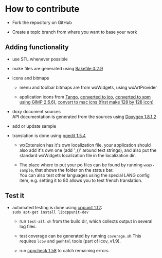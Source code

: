 # How to contribute

- Fork the repository on GitHub

- Create a topic branch from where you want to base your work

## Adding functionality

- use STL whenever possible 

- make files are generated using [Bakefile 0.2.9](http://www.bakefile.org/)  

- icons and bitmaps
  - menu and toolbar bitmaps are from wxWidgets, using wxArtProvider

  - application icons from [Tango](http://tango.freedesktop.org/Tango_Desktop_Project),
  [converted to ico](http://www.convertico.com/), 
  [converted to xpm using GIMP 2.6.6)](http://www.gimp.org/), 
  [convert to mac icns (first make 128 by 128 icon)](http://iconverticons.com/)

- doxy document sources  
  API documentation is generated from the sources 
  using [Doxygen 1.8.1.2](http://www.stack.nl/~dimitri/doxygen/)
  
- add or update sample

- translation is done using [poedit 1.5.4](http://www.poedit.net/)    
  - wxExtension has it's own localization file, your application should
    also add it's own one (add '_()' around text strings), 
    and also put the standard wxWidgets localization file
    in the localization dir.  

  - The place where to put your po files can be found by running `wxex-sample`,
    that shows the folder on the status bar.   
    You can also test other languages using the special LANG config item,
    e.g. setting it to 80 allows you to test french translation.
    
## Test it

- automated testing is done using [cppunit 1.12](http://sourceforge.net/projects/cppunit):   
    `sudo apt-get install libcppunit-dev`  
  - run `test-all.sh` from the build dir, which collects output in several log files. 

  - test coverage can be generated by running `coverage.sh`
    This requires `lcov` and `genhtml` tools (part of lcov, v1.9).
    
  - run [cppcheck 1.58](http://cppcheck.sourceforge.net/) to catch remaining errors.
